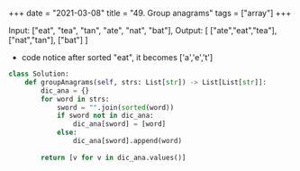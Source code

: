 +++ 
date = "2021-03-08"
title = "49. Group anagrams"
tags = ["array"]
+++

Input: ["eat", "tea", "tan", "ate", "nat", "bat"],
Output:
[
  ["ate","eat","tea"],
  ["nat","tan"],
  ["bat"]
]

- code  notice after sorted "eat", it becomes ['a','e','t']
```py
class Solution:
    def groupAnagrams(self, strs: List[str]) -> List[List[str]]:
        dic_ana = {}
        for word in strs:
            sword = "".join(sorted(word))
            if sword not in dic_ana:
                dic_ana[sword] = [word]
            else:
                dic_ana[sword].append(word)
        
        return [v for v in dic_ana.values()]

```
